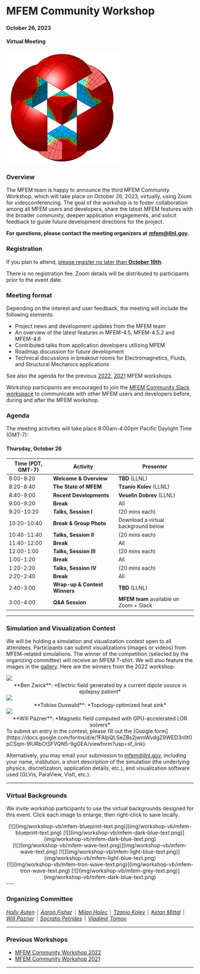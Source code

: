 # MFEM Community Workshop
#### October 26, 2023
#### Virtual Meeting

![MFEM Logo](img/logo-300.png)

### Overview

The MFEM team is happy to announce the third MFEM Community Workshop, which will
take place on October 26, 2023, virtually, using Zoom for videoconferencing.
The goal of the workshop is to foster collaboration among all MFEM users and
developers, share the latest MFEM features with the broader community, deepen
application engagements, and solicit feedback to guide future development
directions for the project.

**For questions, please contact the meeting organizers at**
**[mfem@llnl.gov](mailto:mfem@llnl.gov).**

### Registration

If you plan to attend, [please register no later than **October 19th**](https://docs.google.com/forms/d/e/1FAIpQLSf_YKPpCuzXjK2ZeX-lJzPsgd6Cfdv3UCOzWtPUiwgPoXzhMA/viewform?usp=sf_link).

There is no registration fee. Zoom details will be distributed to participants prior to the event date.

### Meeting format

Depending on the interest and user feedback, the meeting will include the following elements:

- Project news and development updates from the MFEM team
- An overview of the latest features in MFEM-4.5, MFEM-4.5.2 and MFEM-4.6
- Contributed talks from application developers utilizing MFEM
- Roadmap discussion for future development
- Technical discussions in breakout rooms for Electromagnetics, Fluids, and
  Structural Mechanics applications

See also the agenda for the previous [2022](../workshop22), [2021](../workshop21) MFEM workshops.

Workshop participants are encouraged to join the
[MFEM Community Slack workspace](https://join.slack.com/t/mfemworkshop/shared_invite/zt-1hxasxnlt-erkRWQTMLmBoHUdXlB0Wfg)
to communicate with other MFEM users and developers before, during and after the
MFEM workshop.

### Agenda

The meeting activities will take place 8:00am-4:00pm Pacific Daylight Time (GMT-7):

#### Thursday, October 26

| Time (PDT, GMT-7) | Activity | Presenter |
|---|---|---|
| 8:00-8:20 | **Welcome & Overview** | **TBD** (LLNL) |
| 8:20-8:40 | **The State of MFEM** | **Tzanio Kolev** (LLNL) |
| 8:40-9:00 | **Recent Developments** | **Veselin Dobrev** (LLNL) |
| 9:00-9:20 | **Break** | All |
| 9:20-10:20 | **Talks, Session I** | (20 mins each) |
| 10:20-10:40 | **Break & Group Photo** | Download a virtual background below |
| 10:40-11:40 | **Talks, Session II** | (20 mins each) |
| 11:40-12:00 | **Break** | All |
| 12:00-1:00 |  **Talks, Session III** | (20 mins each) |
| 1:00-1:20 | **Break** | All |
| 1:20-2:20 | **Talks, Session IV** | (20 mins each)
| 2:20-2:40 | **Break** | All |
| 2:40-3:00 | **Wrap-up & Contest Winners** | **TBD** (LLNL) |
| 3:00-4:00 | **Q&A Session** | **MFEM team** available on Zoom + Slack |

---

### Simulation and Visualization Contest

We will be holding a simulation and visualization contest open to all attendees.
Participants can submit visualizations (images or videos) from MFEM-related
simulations. The winner of the competition (selected by the organizing
committee) will receive an MFEM T-shirt. We will also feature the images in the
[gallery](gallery.md). Here are the winners from the 2022 workshop:

<div class="col-md-4" markdown="1">
<a href="https://mfem.org/img/gallery/workshop22/brain_electric_field.png"><img src="https://mfem.org/img/gallery/workshop22/brain_electric_field_small.png" width="242"></a>
<center>
**Ben Zwick**: *Electric field generated by a current dipole source in epilepsy patient*
</center>
</div>

<div class="col-md-4" markdown="1">
<a href="https://mfem.org/img/gallery/workshop22/heat.mp4"><img src="https://mfem.org/img/gallery/workshop22/heat_thumbnail_small.png" width="250"></a>
<center>
**Tobias Duswald**: *Topology-optimized heat sink*
</center>
</div>

<div class="col-md-4" markdown="1">
<a href="https://mfem.org/img/gallery/workshop22/coil.mp4"><img src="https://mfem.org/img/gallery/workshop22/coil_small.png" width="228"></a>
<center>
**Will Pazner**: *Magnetic field computed with GPU-accelerated LOR solvers*
</center>
</div>

<div class="col-md-12" markdown="1" style="padding-left:0;">
To submit an entry in the contest, please fill out the
[Google form](https://docs.google.com/forms/d/e/1FAIpQLSeZBs2jwmWvdgZ9WED3nIlt0pCSqm-9lURbCtSFVQN5-9gGEA/viewform?usp=sf_link).

Alternatively, you may email your submission to
[mfem@llnl.gov](mailto:mfem@llnl.gov), including your name, institution, a short
description of the simulation (the underlying physics, discretization,
application details, etc.), and visualization software used (GLVis, ParaView,
VisIt, etc.).

---

### Virtual Backgrounds

We invite workshop participants to use the virtual backgrounds designed for this event.
Click each image to enlarge, then right-click to save locally.
</div>

<center>

<div class="col-md-4"  markdown="1">
[![](img/workshop-vb/mfem-blueprint-text.png)](img/workshop-vb/mfem-blueprint-text.png)
[![](img/workshop-vb/mfem-dark-blue-text.png)](img/workshop-vb/mfem-dark-blue-text.png)
</div>

<div class="col-md-4"  markdown="1">
[![](img/workshop-vb/mfem-wave-text.png)](img/workshop-vb/mfem-wave-text.png)
[![](img/workshop-vb/mfem-light-blue-text.png)](img/workshop-vb/mfem-light-blue-text.png)
</div>

<div class="col-md-4"  markdown="1">
[![](img/workshop-vb/mfem-tron-wave-text.png)](img/workshop-vb/mfem-tron-wave-text.png)
[![](img/workshop-vb/mfem-grey-text.png)](img/workshop-vb/mfem-dark-blue-text.png)
</div>

</center>

<div class="col-md-12" markdown="1" style="padding-left:0;">
---

### Organizing Committee
[*Holly Auten*](https://people.llnl.gov/auten1)
┊  [*Aaron Fisher*](https://people.llnl.gov/fisher47)
┊  [*Milan Holec*](https://scholar.google.cz/citations?user=Y1lrsgYAAAAJ&hl=cs)
┊  [*Tzanio Kolev*](https://people.llnl.gov/kolev1)
┊  [*Ketan Mittal*](https://people.llnl.gov/mittal3)
┊  [*Will Pazner*](https://pazner.github.io)
┊  [*Socratis Petrides*](https://people.llnl.gov/petrides1)
┊  [*Vladimir Tomov*](https://people.llnl.gov/tomov2)

---

### Previous Workshops

- [MFEM Community Workshop 2022](https://mfem.org/workshop22/)
- [MFEM Community Workshop 2021](https://mfem.org/workshop21/)

---
</div>

